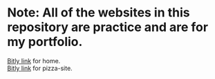 # Note: All of the websites in this repository are practice and are for my portfolio.
[Bitly link](https://bit.ly/36V04cD) for home. <br>
[Bitly link](https://bit.ly/36TUozh) for pizza-site.
